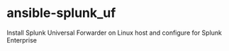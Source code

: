 # ansible-splunk_uf

Install Splunk Universal Forwarder on Linux host and configure for Splunk Enterprise
